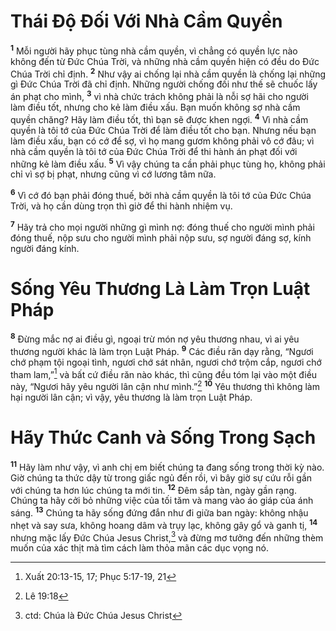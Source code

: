 

# Thái Độ Đối Với Nhà Cầm Quyền
<sup><b>1</b></sup> Mỗi người hãy phục tùng nhà cầm quyền, vì chẳng có quyền lực nào không đến từ Đức Chúa Trời, và những nhà cầm quyền hiện có đều do Đức Chúa Trời chỉ định. <sup><b>2</b></sup> Như vậy ai chống lại nhà cầm quyền là chống lại những gì Đức Chúa Trời đã chỉ định. Những người chống đối như thế sẽ chuốc lấy án phạt cho mình, <sup><b>3</b></sup> vì nhà chức trách không phải là nỗi sợ hãi cho người làm điều tốt, nhưng cho kẻ làm điều xấu. Bạn muốn không sợ nhà cầm quyền chăng? Hãy làm điều tốt, thì bạn sẽ được khen ngợi. <sup><b>4</b></sup> Vì nhà cầm quyền là tôi tớ của Đức Chúa Trời để làm điều tốt cho bạn. Nhưng nếu bạn làm điều xấu, bạn có cớ để sợ, vì họ mang gươm không phải vô cớ đâu; vì nhà cầm quyền là tôi tớ của Đức Chúa Trời để thi hành án phạt đối với những kẻ làm điều xấu. <sup><b>5</b></sup> Vì vậy chúng ta cần phải phục tùng họ, không phải chỉ vì sợ bị phạt, nhưng cũng vì cớ lương tâm nữa.

<sup><b>6</b></sup> Vì cớ đó bạn phải đóng thuế, bởi nhà cầm quyền là tôi tớ của Đức Chúa Trời, và họ cần dùng trọn thì giờ để thi hành nhiệm vụ.

<sup><b>7</b></sup> Hãy trả cho mọi người những gì mình nợ: đóng thuế cho người mình phải đóng thuế, nộp sưu cho người mình phải nộp sưu, sợ người đáng sợ, kính người đáng kính.

# Sống Yêu Thương Là Làm Trọn Luật Pháp
<sup><b>8</b></sup> Đừng mắc nợ ai điều gì, ngoại trừ món nợ yêu thương nhau, vì ai yêu thương người khác là làm trọn Luật Pháp. <sup><b>9</b></sup> Các điều răn dạy rằng, “Ngươi chớ phạm tội ngoại tình, ngươi chớ sát nhân, ngươi chớ trộm cắp, ngươi chớ tham lam,”[^1] và bất cứ điều răn nào khác, thì cũng đều tóm lại vào một điều này, “Ngươi hãy yêu người lân cận như mình.”[^3] <sup><b>10</b></sup> Yêu thương thì không làm hại người lân cận; vì vậy, yêu thương là làm trọn Luật Pháp.

# Hãy Thức Canh và Sống Trong Sạch
<sup><b>11</b></sup> Hãy làm như vậy, vì anh chị em biết chúng ta đang sống trong thời kỳ nào. Giờ chúng ta thức dậy từ trong giấc ngủ đến rồi, vì bây giờ sự cứu rỗi gần với chúng ta hơn lúc chúng ta mới tin. <sup><b>12</b></sup> Đêm sắp tàn, ngày gần rạng. Chúng ta hãy cởi bỏ những việc của tối tăm và mang vào áo giáp của ánh sáng. <sup><b>13</b></sup> Chúng ta hãy sống đứng đắn như đi giữa ban ngày: không nhậu nhẹt và say sưa, không hoang dâm và trụy lạc, không gây gổ và ganh tị, <sup><b>14</b></sup> nhưng mặc lấy Đức Chúa Jesus Christ,[^2] và đừng mơ tưởng đến những thèm muốn của xác thịt mà tìm cách làm thỏa mãn các dục vọng nó.

[^1]: Xuất 20:13-15, 17; Phục 5:17-19, 21
[^2]: ctd: Chúa là Đức Chúa Jesus Christ
[^3]: Lê 19:18

